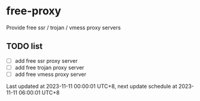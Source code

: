 
# free-proxy
Provide free ssr / trojan / vmess proxy servers


## TODO list
- [ ] add free ssr proxy server
- [ ] add free trojan proxy server
- [ ] add free vmess proxy server

Last updated at 2023-11-11 00:00:01 UTC+8, next update schedule at 2023-11-11 06:00:01 UTC+8

